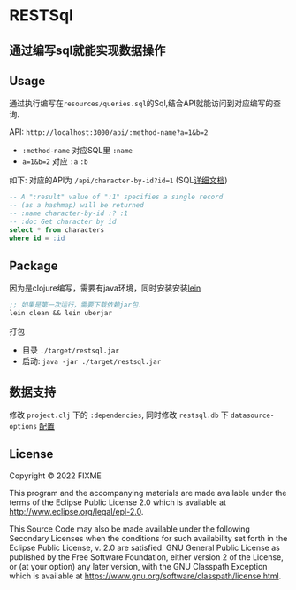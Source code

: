 # RESTSql

## 通过编写sql就能实现数据操作

## Usage
通过执行编写在`resources/queries.sql`的Sql,结合API就能访问到对应编写的查询.

API: `http://localhost:3000/api/:method-name?a=1&b=2` 
- `:method-name` 对应SQL里 `:name`
- `a=1&b=2` 对应 `:a` `:b`

如下: 对应的API为 `/api/character-by-id?id=1` (SQL[详细文档](https://www.hugsql.org/using-hugsql/select))
```sql
-- A ":result" value of ":1" specifies a single record
-- (as a hashmap) will be returned
-- :name character-by-id :? :1
-- :doc Get character by id
select * from characters
where id = :id
```

## Package
因为是clojure编写，需要有java环境，同时安装安装[lein](https://leiningen.org) 
```clojure
;; 如果是第一次运行，需要下载依赖jar包.
lein clean && lein uberjar
```
打包
- 目录 `./target/restsql.jar`
- 启动: `java -jar ./target/restsql.jar`

## 数据支持

修改 `project.clj` 下的 `:dependencies`, 同时修改 `restsql.db` 下 `datasource-options` [配置](https://cljdoc.org/d/hikari-cp/hikari-cp/2.13.0/doc/readme)

## License

Copyright © 2022 FIXME

This program and the accompanying materials are made available under the
terms of the Eclipse Public License 2.0 which is available at
http://www.eclipse.org/legal/epl-2.0.

This Source Code may also be made available under the following Secondary
Licenses when the conditions for such availability set forth in the Eclipse
Public License, v. 2.0 are satisfied: GNU General Public License as published by
the Free Software Foundation, either version 2 of the License, or (at your
option) any later version, with the GNU Classpath Exception which is available
at https://www.gnu.org/software/classpath/license.html.
